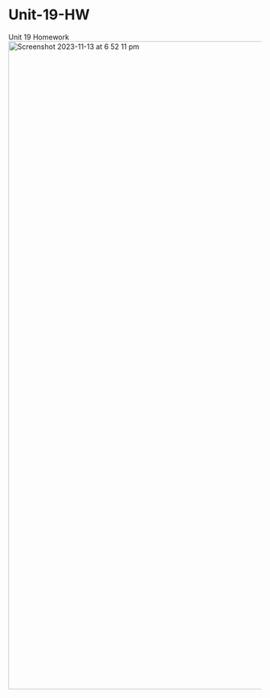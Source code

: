 # Unit-19-HW
Unit 19 Homework
<img width="1291" alt="Screenshot 2023-11-13 at 6 52 11 pm" src="https://github.com/MatthewTsiglopoulos/Unit-19-HW/assets/135100024/63827d76-5d1b-4795-b376-aeb481e089f1">
